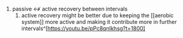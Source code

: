 1. passive ↮ active recovery between intervals
	1. active recovery might be better due to keeping the [[aerobic system]] more active and making it contribute more in further intervals^[https://youtu.be/pPc8qnIkhsg?t=1800]